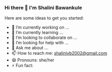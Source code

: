 ### Hi there 👋 I'm Shalini Bawankule



Here are some ideas to get you started:

- 🔭 I’m currently working on ...
- 🌱 I’m currently learning ...
- 👯 I’m looking to collaborate on ...
- 🤔 I’m looking for help with ...
- 💬 Ask me about ...
- 📫 How to reach me: shalinivb2002@gmail.com
- 😄 Pronouns: she/her
- ⚡ Fun fact: 

